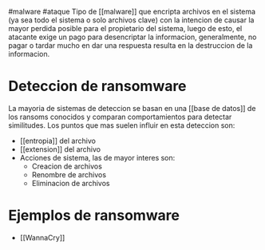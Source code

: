 #malware #ataque 
Tipo de [[malware]] que encripta archivos en el sistema (ya sea todo el sistema o solo archivos clave) con la intencion de causar la mayor perdida posible para el propietario del sistema, luego de esto, el atacante exige un pago para desencriptar la informacion, generalmente, no pagar o tardar mucho en dar una respuesta resulta en la destruccion de la informacion.

# Deteccion de ransomware
La mayoria de sistemas de deteccion se basan en una [[base de datos]] de los ransoms conocidos y comparan comportamientos para detectar similitudes. Los puntos que mas suelen influir en esta deteccion son:
- [[entropia]] del archivo
- [[extension]] del archivo
- Acciones de sistema, las de mayor interes son:
	- Creacion de archivos
	- Renombre de archivos
	- Eliminacion de archivos
# Ejemplos de ransomware
- [[WannaCry]]